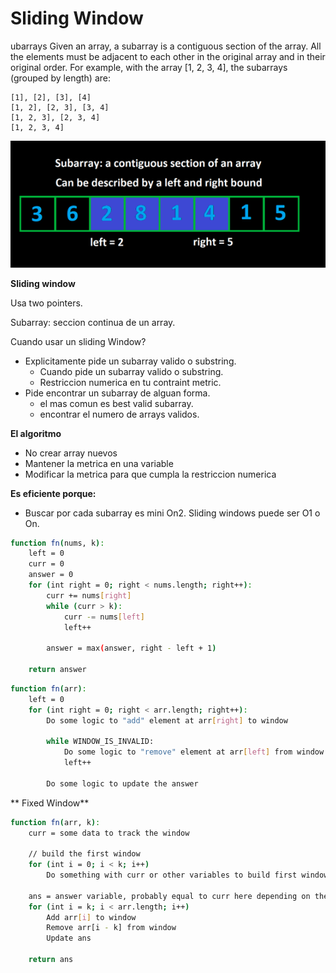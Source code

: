 # Sliding Window

ubarrays
Given an array, a subarray is a contiguous section of the array. All the elements must be adjacent to each other in the
original array and in their original order. For example, with the array [1, 2, 3, 4], the subarrays (grouped by length)
are:

```
[1], [2], [3], [4]
[1, 2], [2, 3], [3, 4]
[1, 2, 3], [2, 3, 4]
[1, 2, 3, 4]
```

![img.png](img.png)

**Sliding window**

Usa two pointers.

Subarray: seccion continua de un array.

Cuando usar un sliding Window?

* Explicitamente pide un subarray valido o substring.
    * Cuando pide un subarray valido o substring.
    * Restriccion numerica en tu contraint metric.
* Pide encontrar un subarray de alguan forma.
    * el mas comun es best valid subarray.
    * encontrar el numero de arrays validos.

**El algoritmo**

* No crear array nuevos
* Mantener la metrica en una variable
* Modificar la metrica para que cumpla la restriccion numerica

**Es eficiente porque:**

* Buscar por cada subarray es mini On2. Sliding windows puede ser O1 o On.

```bash
function fn(nums, k):
    left = 0
    curr = 0
    answer = 0
    for (int right = 0; right < nums.length; right++):
        curr += nums[right]
        while (curr > k):
            curr -= nums[left]
            left++

        answer = max(answer, right - left + 1)

    return answer
```
```bash
function fn(arr):
    left = 0
    for (int right = 0; right < arr.length; right++):
        Do some logic to "add" element at arr[right] to window

        while WINDOW_IS_INVALID:
            Do some logic to "remove" element at arr[left] from window
            left++

        Do some logic to update the answer
```

** Fixed Window**

```bash
function fn(arr, k):
    curr = some data to track the window

    // build the first window
    for (int i = 0; i < k; i++)
        Do something with curr or other variables to build first window

    ans = answer variable, probably equal to curr here depending on the problem
    for (int i = k; i < arr.length; i++)
        Add arr[i] to window
        Remove arr[i - k] from window
        Update ans

    return ans
```